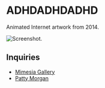 # ADHDADHDADHD

Animated Internet artwork from 2014.

![Screenshot.](https://netplasticism.com/images/screenshot-1024x768-457.jpg)

## Inquiries

* [Mimesia Gallery](https://mimesia.gallery/artworks/31)
* [Patty Morgan](https://www.pattymorgan.net/w/iAPdnuusJiMem7RzE)
